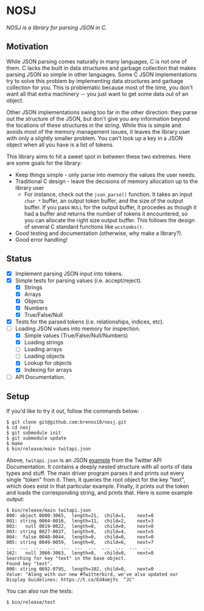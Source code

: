 NOSJ
====

*NOSJ is a library for parsing JSON in C.*

Motivation
----------

While JSON parsing comes naturally in many languages, C is not one of them.  C
lacks the built in data structures and garbage collection that makes parsing
JSON so simple in other languages.  Some C JSON implementations try to solve
this problem by implementing data structures and garbage collection for you.
This is problematic because most of the time, you don't want all that extra
machinery -- you just want to get some data out of an object.

Other JSON implementations swing too far in the other direction: they parse out
the structure of the JSON, but don't give you any information beyond the
locations of these structures in the string.  While this is simple and avoids
most of the memory management issues, it leaves the library user with only a
slightly smaller problem.  You can't look up a key in a JSON object when all you
have is a list of tokens.

This library aims to hit a sweet spot in between these two extremes.  Here are
some goals for the library:

- Keep things simple - only parse into memory the values the user needs.
- Traditional C design - leave the decisions of memory allocation up to the
  library user
    - For instance, check out the `json_parse()` function.  It takes an input
      `char *` buffer, an output token buffer, and the size of the output
      buffer.  If you pass `NULL` for the output buffer, it procedes as though
      it had a buffer and returns the number of tokens it encountered, so you
      can allocate the right size output buffer.  This follows the design of
      several C standard functions like `wcstombs()`.
- Good testing and documentation (otherwise, why make a library?).
- Good error handling!

Status
------

- [x] Implement parsing JSON input into tokens.
- [x] Simple tests for parsing values (i.e. accept/reject).
    - [x] Strings
    - [x] Arrays
    - [x] Objects
    - [x] Numbers
    - [x] True/False/Null
- [x] Tests for the parsed tokens (i.e. relationships, indices, etc).
- [ ] Loading JSON values into memory for inspection.
    - [x] Simple values (True/False/Null/Numbers)
    - [x] Loading strings
    - [ ] Loading arrays
    - [ ] Loading objects
    - [x] Lookup for objects 
    - [x] Indexing for arrays
- [ ] API Documentation.

Setup
-----

If you'd like to try it out, follow the commands below:

    $ git clone git@github.com:brenns10/nosj.git
    $ cd nosj
    $ git submodule init
    $ git submodule update
    $ make
    $ bin/release/main twitapi.json

Above, `twitapi.json` is an JSON
[example](https://dev.twitter.com/rest/reference/get/statuses/show/%3Aid) from
the Twitter API Documentation.  It contains a deeply nested structure with all
sorts of data types and stuff.  The main driver program parses it and prints out
every single "token" from it.  Then, it queries the root object for the key
"text", which does exist in that particular example.  Finally, it prints out the
token and loads the corresponding string, and prints that.  Here is some example
output:

```
$ bin/release/main twitapi.json
000: object	0000-3065,	length=21,	child=1,	next=0
001: string	0004-0016,	length=11,	child=2,	next=3
002:   null	0019-0022,	length=0,	child=0,	next=0
003: string	0027-0037,	length=9,	child=4,	next=5
004:  false	0040-0044,	length=0,	child=0,	next=0
005: string	0049-0059,	length=9,	child=6,	next=7
...  ...  ...  ...  ...  ...  ...  ...  ...  ...  ...
162:   null	3060-3063,	length=0,	child=0,	next=0
Searching for key "text" in the base object.
Found key "text".
000: string	0692-0795,	length=102,	child=0,	next=0
Value: "Along with our new #Twitterbird, we've also updated our Display Guidelines: https://t.co/Ed4omjYs  ^JC"
```

You can also run the tests:

    $ bin/release/test
